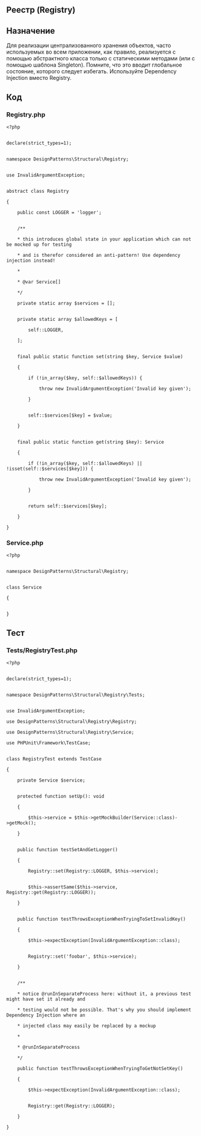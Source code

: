 
## Реестр (Registry)

## Назначение

Для реализации централизованного хранения объектов, часто используемых во всем приложении, как правило, реализуется с помощью абстрактного класса только c статическими методами (или с помощью шаблона Singleton). Помните, что это вводит глобальное состояние, которого следует избегать. Используйте Dependency Injection вместо Registry.

## Код

### Registry.php

    <?php


    declare(strict_types=1);


    namespace DesignPatterns\Structural\Registry;


    use InvalidArgumentException;


    abstract class Registry

    {

        public const LOGGER = 'logger';


        /**

        * this introduces global state in your application which can not be mocked up for testing

        * and is therefor considered an anti-pattern! Use dependency injection instead!

        *

        * @var Service[]

        */

        private static array $services = [];


        private static array $allowedKeys = [

            self::LOGGER,

        ];


        final public static function set(string $key, Service $value)

        {

            if (!in_array($key, self::$allowedKeys)) {

                throw new InvalidArgumentException('Invalid key given');

            }


            self::$services[$key] = $value;

        }


        final public static function get(string $key): Service

        {

            if (!in_array($key, self::$allowedKeys) || !isset(self::$services[$key])) {

                throw new InvalidArgumentException('Invalid key given');

            }


            return self::$services[$key];

        }

    }

### Service.php

    <?php


    namespace DesignPatterns\Structural\Registry;


    class Service

    {


    }

## Тест

### Tests/RegistryTest.php

    <?php


    declare(strict_types=1);


    namespace DesignPatterns\Structural\Registry\Tests;


    use InvalidArgumentException;

    use DesignPatterns\Structural\Registry\Registry;

    use DesignPatterns\Structural\Registry\Service;

    use PHPUnit\Framework\TestCase;


    class RegistryTest extends TestCase

    {

        private Service $service;


        protected function setUp(): void

        {

            $this->service = $this->getMockBuilder(Service::class)->getMock();

        }


        public function testSetAndGetLogger()

        {

            Registry::set(Registry::LOGGER, $this->service);


            $this->assertSame($this->service, Registry::get(Registry::LOGGER));

        }


        public function testThrowsExceptionWhenTryingToSetInvalidKey()

        {

            $this->expectException(InvalidArgumentException::class);


            Registry::set('foobar', $this->service);

        }


        /**

        * notice @runInSeparateProcess here: without it, a previous test might have set it already and

        * testing would not be possible. That's why you should implement Dependency Injection where an

        * injected class may easily be replaced by a mockup

        *

        * @runInSeparateProcess

        */

        public function testThrowsExceptionWhenTryingToGetNotSetKey()

        {

            $this->expectException(InvalidArgumentException::class);


            Registry::get(Registry::LOGGER);

        }

    }

